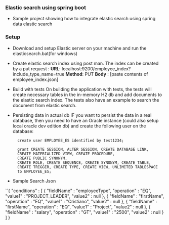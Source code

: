 ### Elastic search using spring boot

- Sample project showing how to integrate elastic search using spring data elastic search






### Setup
- Download and setup Elastic server on your machine and run the elasticsearch.bat(for windows)
- Create elastic search index using post man.
   The index can be created by a put request :
     **URL**: localhost:9200/employee_index?include_type_name=true
     **Method**: PUT
     **Body** : [paste contents of  employee_index.json]
	 
- Build with tests
    On building the application with tests, the tests will create necessary tables in the in-memory H2 db and add documents to the elastic search index. The tests also have an example to search the document from elastic search.

- Persisting data in actual db
   IF you want to persist the data in a real database, then you need to have an Oracle instance (could also setup local oracle dev edition db) and create the following user on the database:
   
		create user EMPLOYEE_ES identified by test1234; 

		grant CREATE SESSION, ALTER SESSION, CREATE DATABASE LINK, 
		CREATE MATERIALIZED VIEW, CREATE PROCEDURE, 
		CREATE PUBLIC SYNONYM,
		CREATE ROLE, CREATE SEQUENCE, CREATE SYNONYM, CREATE TABLE,  
		CREATE TRIGGER, CREATE TYPE, CREATE VIEW, UNLIMITED TABLESPACE 
		to EMPLOYEE_ES; 

- Sample Search Json

``{
		  "conditions" : [ {
			"fieldName" : "employeeType",
			"operation" : "EQ",
			"value1" : "PROJECT_LEADER",
			"value2" : null
		  }, {
			"fieldName" : "firstName",
			"operation" : "EQ",
			"value1" : "Cristiano",
			"value2" : null
		  }, {
			"fieldName" : "firstName",
			"operation" : "EQ",
			"value1" : "Project",
			"value2" : null
		  }, {
			"fieldName" : "salary",
			"operation" : "GT",
			"value1" : "2500",
			"value2" : null
		  } ]
		}
		
